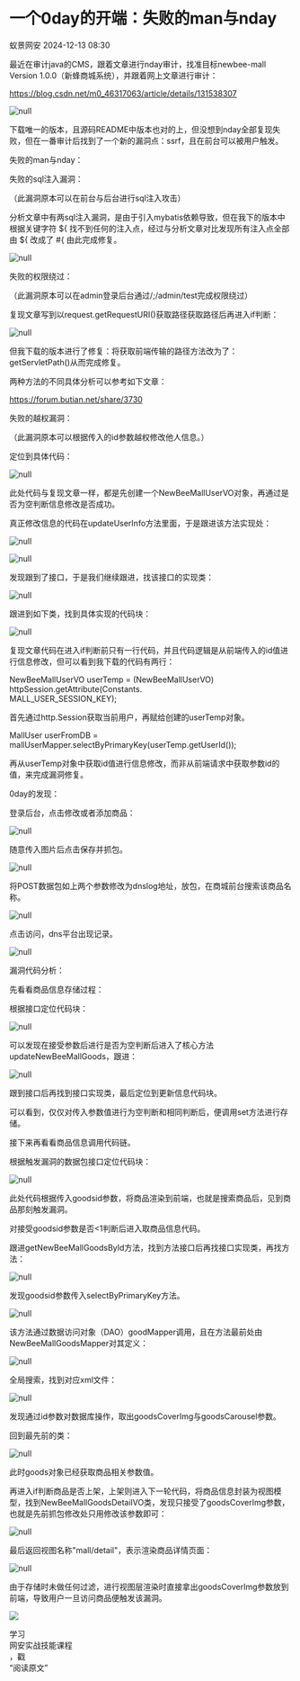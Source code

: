 #  一个0day的开端：失败的man与nday   
 蚁景网安   2024-12-13 08:30  
  
最近在审计java的CMS，跟着文章进行nday审计，找准目标newbee-mall Version 1.0.0（新蜂商城系统），并跟着网上文章进行审计：  
  
https://blog.csdn.net/m0_46317063/article/details/131538307  
  
![](https://mmbiz.qpic.cn/mmbiz_jpg/5znJiaZxqldy2uWGbPcW5QtPrqUujn9EB1Px1F47wiarYl2ncQH23E48LxTHErFXTFZiac5IibwjTSZ9w0Zf8N21kQ/640?wx_fmt=other&from=appmsg "null")  
  
下载唯一的版本，且源码README中版本也对的上，但没想到nday全部复现失败，但在一番审计后找到了一个新的漏洞点：ssrf，且在前台可以被用户触发。  
  
失败的man与nday：  
  
失败的sql注入漏洞：  
  
（此漏洞原本可以在前台与后台进行sql注入攻击）  
  
分析文章中有两sql注入漏洞，是由于引入mybatis依赖导致，但在我下的版本中根据关键字符 ${ 找不到任何的注入点，经过与分析文章对比发现所有注入点全部由 ${ 改成了 #{ 由此完成修复。  
  
![](https://mmbiz.qpic.cn/mmbiz_jpg/5znJiaZxqldy2uWGbPcW5QtPrqUujn9EBmsgxTcLBrLnsiceiaZbXotnquzd3QCiaibj7mtzGcFhBluUT1bdNJ5EjCw/640?wx_fmt=other&from=appmsg "null")  
  
失败的权限绕过：  
  
（此漏洞原本可以在admin登录后台通过/;/admin/test完成权限绕过）  
  
复现文章写到以request.getRequestURI()获取路径获取路径后再进入if判断：  
  
![](https://mmbiz.qpic.cn/mmbiz_jpg/5znJiaZxqldy2uWGbPcW5QtPrqUujn9EBbCQWeR3CVoT7gz2TSjDwAOTNTw7ekbDgG3zDaibsicuTgNsAeqcIrMicA/640?wx_fmt=other&from=appmsg "null")  
  
但我下载的版本进行了修复：将获取前端传输的路径方法改为了：getServletPath()从而完成修复。  
  
两种方法的不同具体分析可以参考如下文章：  
  
https://forum.butian.net/share/3730  
  
失败的越权漏洞：  
  
（此漏洞原本可以根据传入的id参数越权修改他人信息。）  
  
定位到具体代码：  
  
![](https://mmbiz.qpic.cn/mmbiz_jpg/5znJiaZxqldy2uWGbPcW5QtPrqUujn9EBPMjamzRGQZXVuIz1VkWnF45bjkc4wqzonKibtXcvTfqtpgRiaGGic26Qg/640?wx_fmt=other&from=appmsg "null")  
  
此处代码与复现文章一样，都是先创建一个NewBeeMallUserVO对象，再通过是否为空判断信息修改是否成功。  
  
真正修改信息的代码在updateUserInfo方法里面，于是跟进该方法实现处：  
  
![](https://mmbiz.qpic.cn/mmbiz_jpg/5znJiaZxqldy2uWGbPcW5QtPrqUujn9EB11h8bf9kXUvzIECOu5pyCpEMv3r4fMUpY5BNZSdibn72BN0S838kgOQ/640?wx_fmt=other&from=appmsg "null")  
  
  
![](https://mmbiz.qpic.cn/mmbiz_jpg/5znJiaZxqldy2uWGbPcW5QtPrqUujn9EBjzNwfFfjZb91ickMMpL8eOJbhicVDR7qxicTic9T1o8FfKXLrCjrTIHUqA/640?wx_fmt=other&from=appmsg "null")  
  
发现跟到了接口，于是我们继续跟进，找该接口的实现类：  
  
![](https://mmbiz.qpic.cn/mmbiz_jpg/5znJiaZxqldy2uWGbPcW5QtPrqUujn9EBic3Z7dzFeJF51iaRIFgDyVNTm4wBWqeI2VVzOWjQh7BWZC7NjOoUgpbA/640?wx_fmt=other&from=appmsg "null")  
  
跟进到如下类，找到具体实现的代码块：  
  
![](https://mmbiz.qpic.cn/mmbiz_jpg/5znJiaZxqldy2uWGbPcW5QtPrqUujn9EBTRLyBQV6xorchmooGWNMhLAiarkhU4Qho6x7MZEAfDRJDxa5H0tZkaw/640?wx_fmt=other&from=appmsg "null")  
  
复现文章代码在进入if判断前只有一行代码，并且代码逻辑是从前端传入的id值进行信息修改，但可以看到我下载的代码有两行：  
  
NewBeeMallUserVO userTemp = (NewBeeMallUserVO) httpSession.getAttribute(Constants.  
MALL_USER_SESSION_KEY);  
  
首先通过http.Session获取当前用户，再赋给创建的userTemp对象。  
  
MallUser userFromDB = mallUserMapper.selectByPrimaryKey(userTemp.getUserId());  
  
再从userTemp对象中获取id值进行信息修改，而非从前端请求中获取参数id的值，来完成漏洞修复。  
  
0day的发现：  
  
登录后台，点击修改或者添加商品：  
  
![](https://mmbiz.qpic.cn/mmbiz_jpg/5znJiaZxqldy2uWGbPcW5QtPrqUujn9EBBKysiaC5e5w5jntDicia60Wu5leQibbkFG2Vv9tkplO431ZINvYvHMlwdA/640?wx_fmt=other&from=appmsg "null")  
  
随意传入图片后点击保存并抓包。  
  
![](https://mmbiz.qpic.cn/mmbiz_jpg/5znJiaZxqldy2uWGbPcW5QtPrqUujn9EBaHNKH3iau3sibHs50Ccia8XwffBwp4PdzLHIXl1pJVibnmScfyp6GJ4mbA/640?wx_fmt=other&from=appmsg "null")  
  
将POST数据包如上两个参数修改为dnslog地址，放包，在商城前台搜索该商品名称。  
  
![](https://mmbiz.qpic.cn/mmbiz_jpg/5znJiaZxqldy2uWGbPcW5QtPrqUujn9EBVs6ia3HU3MNWrN3Q1WVLsh2piamYNjylAgh0ibYmGSHPK6DzhuGcpibBOg/640?wx_fmt=other&from=appmsg "null")  
  
点击访问，dns平台出现记录。  
  
![](https://mmbiz.qpic.cn/mmbiz_jpg/5znJiaZxqldy2uWGbPcW5QtPrqUujn9EBCyDf85qBNk7ZzeRHPUKnY2klIZ4mf6sic85MAo5iblUDXOXQHAz9nx6Q/640?wx_fmt=other&from=appmsg "null")  
  
漏洞代码分析：  
  
先看看商品信息存储过程：  
  
根据接口定位代码块：  
  
![](https://mmbiz.qpic.cn/mmbiz_jpg/5znJiaZxqldy2uWGbPcW5QtPrqUujn9EBJvGWZw0icc4ZA39nI9u5W68wtFSOOTCVPnqzKdfqYCwk9Ey0xVTCEgQ/640?wx_fmt=other&from=appmsg "null")  
  
可以发现在接受参数后进行是否为空判断后进入了核心方法updateNewBeeMallGoods，跟进：  
  
![](https://mmbiz.qpic.cn/mmbiz_jpg/5znJiaZxqldy2uWGbPcW5QtPrqUujn9EBoCYXk0HMUaS0WOWDb5C8g9YOKf3Hb0aViaTmibriarkZoPxH7GZJP05CA/640?wx_fmt=other&from=appmsg "null")  
  
跟到接口后再找到接口实现类，最后定位到更新信息代码块。  
  
可以看到，仅仅对传入参数值进行为空判断和相同判断后，便调用set方法进行存储。  
  
接下来再看看商品信息调用代码链。  
  
根据触发漏洞的数据包接口定位代码块：  
  
![](https://mmbiz.qpic.cn/mmbiz_jpg/5znJiaZxqldy2uWGbPcW5QtPrqUujn9EBoiaUIzeYkqK3z1ibdT8YpzLaB4yFhrazp5YsxLPTjiahgJD8xaXzygv2Q/640?wx_fmt=other&from=appmsg "null")  
  
此处代码根据传入goodsid参数，将商品渲染到前端，也就是搜索商品后，见到商品那刻触发漏洞。  
  
对接受goodsid参数是否<1判断后进入取商品信息代码。  
  
跟进getNewBeeMallGoodsById方法，找到方法接口后再找接口实现类，再找方法：  
  
![](https://mmbiz.qpic.cn/mmbiz_jpg/5znJiaZxqldy2uWGbPcW5QtPrqUujn9EByU9WialvPkcg19gdO2YK1ITzQZRtw0NwUB6oicYoj2OgtqFDQalYGveA/640?wx_fmt=other&from=appmsg "null")  
  
发现goodsid参数传入selectByPrimaryKey方法。  
  
![](https://mmbiz.qpic.cn/mmbiz_jpg/5znJiaZxqldy2uWGbPcW5QtPrqUujn9EBXOzRhEqS7dScknHhKqtBaAyabQBkIOpCib0k81Fk9PcFEmQdNibsYXzg/640?wx_fmt=other&from=appmsg "null")  
  
该方法通过数据访问对象（DAO）goodMapper调用，且在方法最前处由NewBeeMallGoodsMapper对其定义：  
  
![](https://mmbiz.qpic.cn/mmbiz_jpg/5znJiaZxqldy2uWGbPcW5QtPrqUujn9EBXOzRhEqS7dScknHhKqtBaAyabQBkIOpCib0k81Fk9PcFEmQdNibsYXzg/640?wx_fmt=other&from=appmsg "null")  
  
全局搜索，找到对应xml文件：  
  
![](https://mmbiz.qpic.cn/mmbiz_jpg/5znJiaZxqldy2uWGbPcW5QtPrqUujn9EB4SZNZYTPvgVljDIIOsyxz0ibpNwicnUGQ4hkqE0z5iat4zkTD3IB2ic36g/640?wx_fmt=other&from=appmsg "null")  
  
发现通过id参数对数据库操作，取出goodsCoverImg与goodsCarousel参数。  
  
回到最先前的类：  
  
![](https://mmbiz.qpic.cn/mmbiz_jpg/5znJiaZxqldy2uWGbPcW5QtPrqUujn9EBYfxbZpMViaEKP0ZZcYlk7wiaCvqqmxq79UU6YB8RibyfeoqWYR5xd8XHA/640?wx_fmt=other&from=appmsg "null")  
  
此时goods对象已经获取商品相关参数值。  
  
再进入if判断商品是否上架，上架则进入下一轮代码，将商品信息封装为视图模型，找到NewBeeMallGoodsDetailVO类，发现只接受了goodsCoverImg参数，也就是先前抓包修改处只用修改该参数即可：  
  
![](https://mmbiz.qpic.cn/mmbiz_jpg/5znJiaZxqldy2uWGbPcW5QtPrqUujn9EBvZwG9HS9MEjh3RQOnwZo60h3lFrBnxq3ULJMib7dJ84M4iaZb1G11Zpg/640?wx_fmt=other&from=appmsg "null")  
  
最后返回视图名称"mall/detail"，表示渲染商品详情页面：  
  
![](https://mmbiz.qpic.cn/mmbiz_jpg/5znJiaZxqldy2uWGbPcW5QtPrqUujn9EB5ibs5PWWJXnlHPt2dRvEd9LvmJOPwRD4D8GPHqCfmchmeKvEt5By2sw/640?wx_fmt=other&from=appmsg "null")  
  
由于存储时未做任何过滤，进行视图层渲染时直接拿出goodsCoverImg参数放到前端，导致用户一旦访问商品便触发该漏洞。  
  
![](https://mmbiz.qpic.cn/mmbiz_gif/7QRTvkK2qC6iavic0tIJIoZCwKvUYnFFiaibgSm6mrFp1ZjAg4ITRicicuLN88YodIuqtF4DcUs9sruBa0bFLtX59lQQ/640?wx_fmt=gif&wxfrom=5&wx_lazy=1&tp=webp "")  
  
学习  
网安实战技能课程  
，戳  
“阅读原文”  
  
